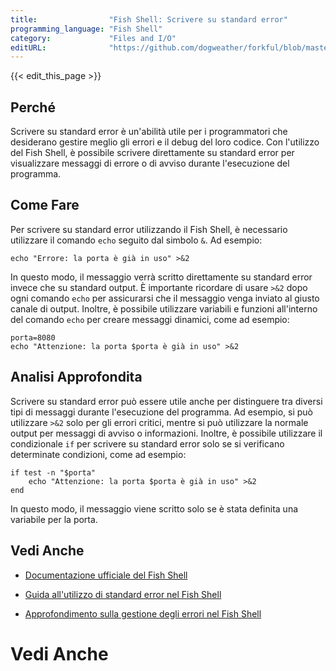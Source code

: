 ```yaml
---
title:                "Fish Shell: Scrivere su standard error"
programming_language: "Fish Shell"
category:             "Files and I/O"
editURL:              "https://github.com/dogweather/forkful/blob/master/content/it/fish-shell/writing-to-standard-error.md"
---
```


{{< edit_this_page >}}

## Perché

Scrivere su standard error è un'abilità utile per i programmatori che desiderano gestire meglio gli errori e il debug del loro codice. Con l'utilizzo del Fish Shell, è possibile scrivere direttamente su standard error per visualizzare messaggi di errore o di avviso durante l'esecuzione del programma.

## Come Fare

Per scrivere su standard error utilizzando il Fish Shell, è necessario utilizzare il comando `echo` seguito dal simbolo `&`. Ad esempio:

```Fish Shell
echo "Errore: la porta è già in uso" >&2
```

In questo modo, il messaggio verrà scritto direttamente su standard error invece che su standard output. È importante ricordare di usare `>&2` dopo ogni comando `echo` per assicurarsi che il messaggio venga inviato al giusto canale di output. Inoltre, è possibile utilizzare variabili e funzioni all'interno del comando `echo` per creare messaggi dinamici, come ad esempio:

```Fish Shell
porta=8080
echo "Attenzione: la porta $porta è già in uso" >&2
```

## Analisi Approfondita

Scrivere su standard error può essere utile anche per distinguere tra diversi tipi di messaggi durante l'esecuzione del programma. Ad esempio, si può utilizzare `>&2` solo per gli errori critici, mentre si può utilizzare la normale output per messaggi di avviso o informazioni. Inoltre, è possibile utilizzare il condizionale `if` per scrivere su standard error solo se si verificano determinate condizioni, come ad esempio:

```Fish Shell
if test -n "$porta"
	echo "Attenzione: la porta $porta è già in uso" >&2
end
```

In questo modo, il messaggio viene scritto solo se è stata definita una variabile per la porta. 

## Vedi Anche

- [Documentazione ufficiale del Fish Shell](https://fishshell.com/docs/current/)

- [Guida all'utilizzo di standard error nel Fish Shell](https://hackersandslackers.com/fish-shell-stdout-stderr/)

- [Approfondimento sulla gestione degli errori nel Fish Shell](https://www.linuxjournal.com/content/handle-errors-fish-shell)


# Vedi Anche